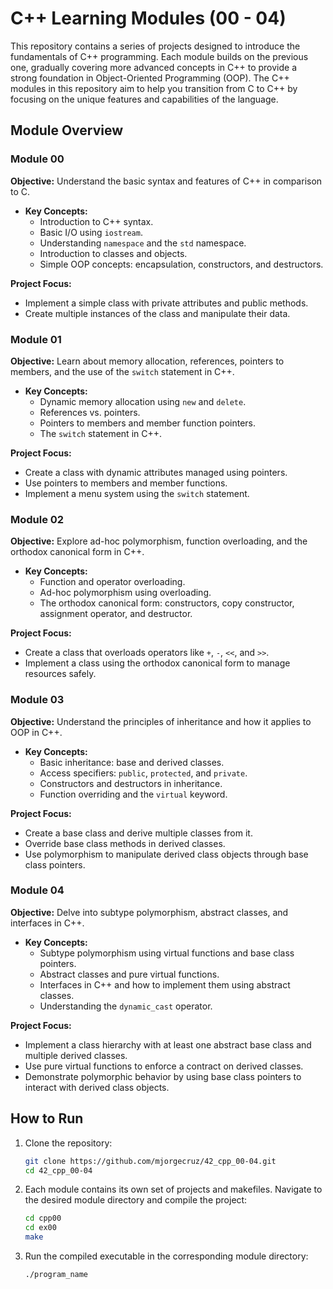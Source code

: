# C++ Learning Modules (00 - 04)

This repository contains a series of projects designed to introduce the fundamentals of C++ programming. Each module builds on the previous one, gradually covering more advanced concepts in C++ to provide a strong foundation in Object-Oriented Programming (OOP). The C++ modules in this repository aim to help you transition from C to C++ by focusing on the unique features and capabilities of the language.

## Module Overview

### Module 00

**Objective:** Understand the basic syntax and features of C++ in comparison to C.

- **Key Concepts:**
  - Introduction to C++ syntax.
  - Basic I/O using `iostream`.
  - Understanding `namespace` and the `std` namespace.
  - Introduction to classes and objects.
  - Simple OOP concepts: encapsulation, constructors, and destructors.

**Project Focus:**
- Implement a simple class with private attributes and public methods.
- Create multiple instances of the class and manipulate their data.

### Module 01

**Objective:** Learn about memory allocation, references, pointers to members, and the use of the `switch` statement in C++.

- **Key Concepts:**
  - Dynamic memory allocation using `new` and `delete`.
  - References vs. pointers.
  - Pointers to members and member function pointers.
  - The `switch` statement in C++.

**Project Focus:**
- Create a class with dynamic attributes managed using pointers.
- Use pointers to members and member functions.
- Implement a menu system using the `switch` statement.

### Module 02

**Objective:** Explore ad-hoc polymorphism, function overloading, and the orthodox canonical form in C++.

- **Key Concepts:**
  - Function and operator overloading.
  - Ad-hoc polymorphism using overloading.
  - The orthodox canonical form: constructors, copy constructor, assignment operator, and destructor.

**Project Focus:**
- Create a class that overloads operators like `+`, `-`, `<<`, and `>>`.
- Implement a class using the orthodox canonical form to manage resources safely.

### Module 03

**Objective:** Understand the principles of inheritance and how it applies to OOP in C++.

- **Key Concepts:**
  - Basic inheritance: base and derived classes.
  - Access specifiers: `public`, `protected`, and `private`.
  - Constructors and destructors in inheritance.
  - Function overriding and the `virtual` keyword.

**Project Focus:**
- Create a base class and derive multiple classes from it.
- Override base class methods in derived classes.
- Use polymorphism to manipulate derived class objects through base class pointers.

### Module 04

**Objective:** Delve into subtype polymorphism, abstract classes, and interfaces in C++.

- **Key Concepts:**
  - Subtype polymorphism using virtual functions and base class pointers.
  - Abstract classes and pure virtual functions.
  - Interfaces in C++ and how to implement them using abstract classes.
  - Understanding the `dynamic_cast` operator.

**Project Focus:**
- Implement a class hierarchy with at least one abstract base class and multiple derived classes.
- Use pure virtual functions to enforce a contract on derived classes.
- Demonstrate polymorphic behavior by using base class pointers to interact with derived class objects.

## How to Run

1. Clone the repository:
    ```bash
    git clone https://github.com/mjorgecruz/42_cpp_00-04.git
    cd 42_cpp_00-04
    ```
2. Each module contains its own set of projects and makefiles. Navigate to the desired module directory and compile the project:
    ```bash
    cd cpp00
    cd ex00
    make
    ```
3. Run the compiled executable in the corresponding module directory:
    ```bash
    ./program_name
    ```
